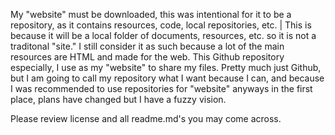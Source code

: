 My "website" must be downloaded, this was intentional for it to be a repository, as it contains resources, code, local repositories, etc.
|
This is because it will be a local folder of documents, resources, etc. so it is not a traditonal "site." I still consider it as such because a lot of the main resources are
HTML and made for the web. This Github repository especially, I use as my "website" to share my files. Pretty much just Github, but I am going to call my repository what I want
because I can, and because I was recommended to use repositories for "website" anyways in the first place, plans have changed but I have a fuzzy vision.

Please review license and all readme.md's you may come across.
